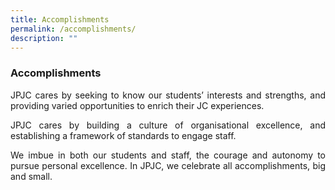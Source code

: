 ```yaml
---
title: Accomplishments
permalink: /accomplishments/
description: ""
---
```


### **Accomplishments**
<div align=justify>
	
JPJC cares by seeking to know our students’ interests and strengths, and providing varied opportunities to enrich their JC experiences.

JPJC cares by building a culture of organisational excellence, and establishing a framework of standards to engage staff.

We imbue in both our students and staff, the courage and autonomy to pursue personal excellence. In JPJC, we celebrate all accomplishments, big and small.
	</div>